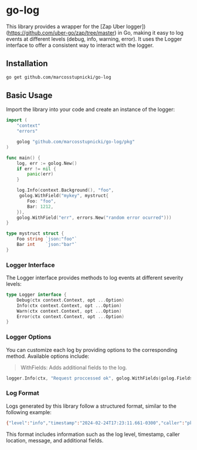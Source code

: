 # go-log

This library provides a wrapper for the [Zap Uber logger])(https://github.com/uber-go/zap/tree/master) in Go, making it easy to log events at different levels (debug, info, warning, error). It uses the Logger interface to offer a consistent way to interact with the logger.

## Installation
```bash
go get github.com/marcosstupnicki/go-log
```

## Basic Usage
Import the library into your code and create an instance of the logger:

```go
import (
	"context"
	"errors"

	golog "github.com/marcosstupnicki/go-log/pkg"
)

func main() {
	log, err := golog.New()
	if err != nil {
		panic(err)
	}

	log.Info(context.Background(), "foo",
	 golog.WithField("mykey", mystruct{
		Foo: "foo",
		Bar: 1212,
	}),
	golog.WithField("err", errors.New("random error ocurred")))
}

type mystruct struct {
	Foo string `json:"foo"`
	Bar int    `json:"bar"`
}
```

### Logger Interface
The Logger interface provides methods to log events at different severity levels:

```go
type Logger interface {
    Debug(ctx context.Context, opt ...Option)
    Info(ctx context.Context, opt ...Option)
    Warn(ctx context.Context, opt ...Option)
    Error(ctx context.Context, opt ...Option)
}
```

### Logger Options
You can customize each log by providing options to the corresponding method. Available options include:

>  WithFields: Adds additional fields to the log.

```go
logger.Info(ctx, "Request proccessed ok", golog.WithFields(golog.Fields{"user": "john_doe", "description": "some description"}))
```

### Log Format
Logs generated by this library follow a structured format, similar to the following example:

```bash
{"level":"info","timestamp":"2024-02-24T17:23:11.661-0300","caller":"pkg/log.go:46","msg":"asdasdasd","peter":{"foo_bar":"asdasda","bar_foo":1212},"err":"asdasdasda"}
```
This format includes information such as the log level, timestamp, caller location, message, and additional fields.